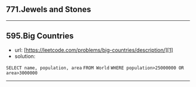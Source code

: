 ## 771.Jewels and Stones


----------
## 595.Big Countries 

 - url: [https://leetcode.com/problems/big-countries/description/][1]
 - solution:
 
`SELECT name, population, area`
`FROM World`
`WHERE population>25000000 OR area>3000000`


----------

  [1]: https://leetcode.com/problems/big-countries/description/